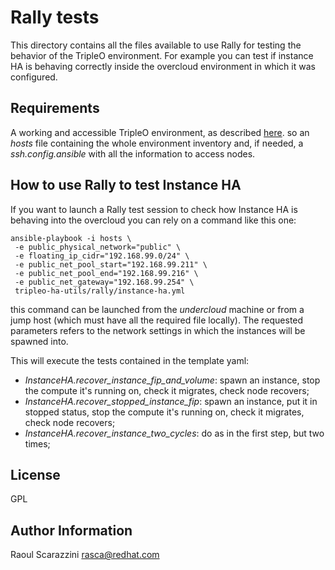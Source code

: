Rally tests
===========

This directory contains all the files available to use Rally for testing the
behavior of the TripleO environment.
For example you can test if instance HA is behaving correctly inside the
overcloud environment in which it was configured.

Requirements
------------

A working and accessible TripleO environment, as described [here](https://github.com/openstack/tripleo-ha-utils/tree/master/README.md).
so an *hosts* file containing the whole environment inventory and, if needed, a
*ssh.config.ansible* with all the information to access nodes.

How to use Rally to test Instance HA
------------------------------------

If you want to launch a Rally test session to check how Instance HA is behaving
into the overcloud you can rely on a command like this one:

    ansible-playbook -i hosts \
     -e public_physical_network="public" \
     -e floating_ip_cidr="192.168.99.0/24" \
     -e public_net_pool_start="192.168.99.211" \
     -e public_net_pool_end="192.168.99.216" \
     -e public_net_gateway="192.168.99.254" \
     tripleo-ha-utils/rally/instance-ha.yml

this command can be launched from the *undercloud* machine or from a jump host
(which must have all the required file locally).
The requested parameters refers to the network settings in which the instances
will be spawned into.

This will execute the tests contained in the template yaml:

* *InstanceHA.recover_instance_fip_and_volume*: spawn an instance, stop the
  compute it's running on, check it migrates, check node recovers;
* *InstanceHA.recover_stopped_instance_fip*: spawn an instance, put it in
  stopped status, stop the compute it's running on, check it migrates, check
  node recovers;
* *InstanceHA.recover_instance_two_cycles*: do as in the first step, but two
  times;

License
-------

GPL

Author Information
------------------

Raoul Scarazzini <rasca@redhat.com>
